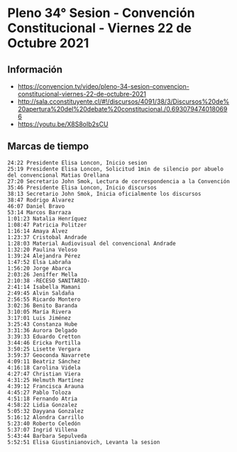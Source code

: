 # Pleno 34° Sesion - Convención Constitucional - Viernes 22 de Octubre 2021

## Información
- https://convencion.tv/video/pleno-34-sesion-convencion-constitucional-viernes-22-de-octubre-2021
- http://sala.cconstituyente.cl/#!/discursos/4091/38/3/Discursos%20de%20apertura%20del%20debate%20constitucional./0.6930794740180696
- https://youtu.be/X8S8oIb2sCU

## Marcas de tiempo
```
24:22 Presidente Elisa Loncon, Inicio sesion
25:19 Presidente Elisa Loncon, Solicitud 1min de silencio por abuelo del convencional Matias Orellana
27:20 Secretario John Smok, Lectura de correspondencia a la Convención
35:46 Presidente Elisa Loncon, Inicio discursos
38:13 Secretario John Smok, Inicia oficialmente los discursos
38:47 Rodrigo Alvarez
46:07 Daniel Bravo
53:14 Marcos Barraza
1:01:23 Natalia Henríquez
1:08:47 Patricia Politzer
1:16:14 Amaya Alvez
1:23:37 Cristobal Andrade
1:28:03 Material Audiovisual del convencional Andrade
1:32:20 Paulina Veloso
1:39:24 Alejandra Pérez
1:47:52 Elsa Labraña
1:56:20 Jorge Abarca
2:03:26 Jeniffer Mella
2:10:38 -RECESO SANITARIO-
2:41:14 Isabella Mamani
2:49:45 Alvin Saldaña
2:56:55 Ricardo Montero
3:02:36 Benito Baranda
3:10:05 María Rivera
3:17:01 Luis Jiménez
3:25:43 Constanza Hube
3:31:36 Aurora Delgado
3:39:33 Eduardo Cretton
3:44:46 Ericka Portilla
3:50:25 Lisette Vergara
3:59:37 Geoconda Navarrete
4:09:11 Beatriz Sánchez
4:16:18 Carolina Videla
4:27:47 Christian Viera
4:31:25 Helmuth Martínez
4:39:12 Francisca Arauna
4:45:27 Pablo Toloza
4:51:18 Fernando Atria
4:58:22 Lidia Gonzalez
5:05:32 Dayyana Gonzalez
5:16:12 Alondra Carrillo
5:23:40 Roberto Celedón
5:37:07 Ingrid Villena
5:43:44 Barbara Sepulveda
5:52:51 Elisa Giustinianovich, Levanta la sesion
```